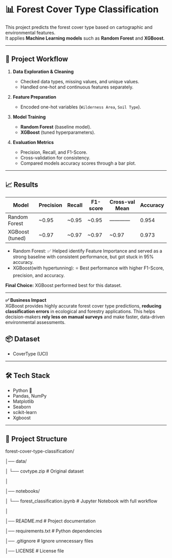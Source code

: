 # 📊 Forest Cover Type Classification

This project predicts the forest cover type based on cartographic and environmental features.  
It applies **Machine Learning models** such as **Random Forest** and **XGBoost**.

---

## 🚀 Project Workflow
1. **Data Exploration & Cleaning**  
   - Checked data types, missing values, and unique values.  
   - Handled one-hot and continuous features separately.  

2. **Feature Preparation**  
   - Encoded one-hot variables (`Wilderness Area`, `Soil Type`).  

3. **Model Training**  
   - **Random Forest** (baseline model).  
   - **XGBoost** (tuned hyperparameters).  

4. **Evaluation Metrics**  
   - Precision, Recall, and F1-Score.  
   - Cross-validation for consistency.  
   - Compared models accuracy scores through a bar plot.  

---

## 📈 Results
| Model           | Precision | Recall | F1-score | Cross-val Mean | Accuracy |
|-----------------|-----------|--------|----------|----------------|----------|
| Random Forest   | ~0.95     | ~0.95  | ~0.95    |  ————          | 0.954    |
| XGBoost (tuned) | ~0.97     | ~0.97  | ~0.97    | ~0.97          | 0.973    |

- Random Forest: ✅ Helped identify Feature Importance and served as a strong baseline with consistent performance, but got stuck in 95% accuracy.
- XGBoost(with hypertunning): ⭐ Best performance with higher F1-Score, precision, and accuracy.  

**Final Choice:** XGBoost performed best for this dataset.

---

**✅ Business Impact**  
XGBoost provides highly accurate forest cover type predictions, **reducing classification errors** in ecological and forestry applications. This helps decision-makers **rely less on manual surveys** and make faster, data-driven environmental assessments.


## 📦 Dataset
- CoverType (UCI)

---

## 🛠️ Tech Stack
- Python 🐍  
- Pandas, NumPy  
- Matplotlib
- Seaborn
- scikit-learn  
- Xgboost

---

## 📂 Project Structure
forest-cover-type-classification/

│── data/

│     └── covtype.zip       # Original dataset

│

│── notebooks/

│     └── forest_classification.ipynb  # Jupyter Notebook with full workflow

│

│── README.md                           # Project documentation

│── requirements.txt                    # Python dependencies

│── .gitignore                          # Ignore unnecessary files

│── LICENSE                             # License file
